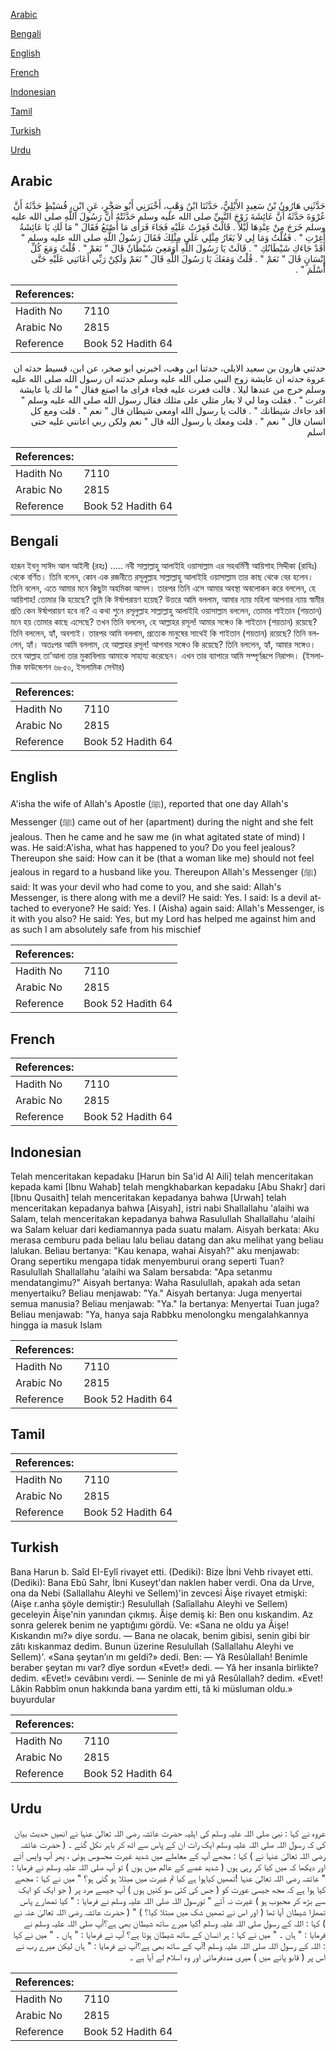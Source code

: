 [Arabic](#arabic)

[Bengali](#bengali)

[English](#english)

[French](#french)

[Indonesian](#indonesian)

[Tamil](#tamil)

[Turkish](#turkish)

[Urdu](#urdu)

## Arabic


<div dir="rtl" lang="ar" style={{fontSize:'larger',backgroundColor:'#f8f9fa',padding:20}}>
حَدَّثَنِي هَارُونُ بْنُ سَعِيدٍ الأَيْلِيُّ، حَدَّثَنَا ابْنُ وَهْبٍ، أَخْبَرَنِي أَبُو صَخْرٍ، عَنِ ابْنِ، قُسَيْطٍ حَدَّثَهُ أَنَّ عُرْوَةَ حَدَّثَهُ أَنَّ عَائِشَةَ زَوْجَ النَّبِيِّ صلى الله عليه وسلم حَدَّثَتْهُ أَنَّ رَسُولَ اللَّهِ صلى الله عليه وسلم خَرَجَ مِنْ عِنْدِهَا لَيْلاً ‏.‏ قَالَتْ فَغِرْتُ عَلَيْهِ فَجَاءَ فَرَأَى مَا أَصْنَعُ فَقَالَ ‏"‏ مَا لَكِ يَا عَائِشَةُ أَغِرْتِ ‏"‏ ‏.‏ فَقُلْتُ وَمَا لِي لاَ يَغَارُ مِثْلِي عَلَى مِثْلِكَ فَقَالَ رَسُولُ اللَّهِ صلى الله عليه وسلم ‏"‏ أَقَدْ جَاءَكِ شَيْطَانُكِ ‏"‏ ‏.‏ قَالَتْ يَا رَسُولَ اللَّهِ أَوَمَعِيَ شَيْطَانٌ قَالَ ‏"‏ نَعَمْ ‏"‏ ‏.‏ قُلْتُ وَمَعَ كُلِّ إِنْسَانٍ قَالَ ‏"‏ نَعَمْ ‏"‏ ‏.‏ قُلْتُ وَمَعَكَ يَا رَسُولَ اللَّهِ قَالَ ‏"‏ نَعَمْ وَلَكِنْ رَبِّي أَعَانَنِي عَلَيْهِ حَتَّى أَسْلَمَ ‏"‏ ‏.‏
</div>
<div style={{backgroundColor:'#f8f9fa',padding:20, marginBottom: 10}}><table> <thead> <tr> <th>References:</th> <th></th> </tr> </thead> <tbody><tr><td>Hadith No</td><td>7110</td></tr><tr><td>Arabic No</td><td>2815</td></tr><tr><td>Reference</td><td>Book 52 Hadith 64</td></tr></tbody></table></div>


<div dir="rtl" lang="ar" style={{fontSize:'larger',backgroundColor:'#f8f9fa',padding:20}}>
حدثني هارون بن سعيد الايلي، حدثنا ابن وهب، اخبرني ابو صخر، عن ابن، قسيط حدثه ان عروة حدثه ان عايشة زوج النبي صلى الله عليه وسلم حدثته ان رسول الله صلى الله عليه وسلم خرج من عندها ليلا . قالت فغرت عليه فجاء فراى ما اصنع فقال " ما لك يا عايشة اغرت " . فقلت وما لي لا يغار مثلي على مثلك فقال رسول الله صلى الله عليه وسلم " اقد جاءك شيطانك " . قالت يا رسول الله اومعي شيطان قال " نعم " . قلت ومع كل انسان قال " نعم " . قلت ومعك يا رسول الله قال " نعم ولكن ربي اعانني عليه حتى اسلم
</div>
<div style={{backgroundColor:'#f8f9fa',padding:20, marginBottom: 10}}><table> <thead> <tr> <th>References:</th> <th></th> </tr> </thead> <tbody><tr><td>Hadith No</td><td>7110</td></tr><tr><td>Arabic No</td><td>2815</td></tr><tr><td>Reference</td><td>Book 52 Hadith 64</td></tr></tbody></table></div>

## Bengali


<div dir="ltr" lang="bn" style={{fontSize:'larger',backgroundColor:'#f8f9fa',padding:20}}>
হারূন ইবনু সাঈদ আল আইলী (রহঃ) ..... নবী সাল্লাল্লাহু আলাইহি ওয়াসাল্লাম এর সহধর্মিণী আয়িশাহ সিদ্দীকা (রাযিঃ) থেকে বর্ণিত। তিনি বলেন, কোন এক রজনীতে রসূলুল্লাহ সাল্লাল্লাহু আলাইহি ওয়াসাল্লাম তার কাছ থেকে বের হলেন। তিনি বলেন, এতে আমার মনে কিছুটা অহমিকা আসল। তারপর তিনি এসে আমার অবস্থা অবলোকন করে বললেন, হে আয়িশাহ! তোমার কি হয়েছে? তুমি কি ঈর্ষাপরায়ণ হয়েছ? উত্তরে আমি বললাম, আমার ন্যায় মহিলা আপনার ন্যায় স্বামীর প্রতি কেন ঈৰ্ষাপরায়ণ হবে না? এ কথা শুনে রসূলুল্লাহ সাল্লাল্লাহু আলাইহি ওয়াসাল্লাম বললেন, তোমার শাইতান (শয়তান) মনে হয় তোমার কাছে এসেছে? তখন তিনি বললেন, হে আল্লাহর রসূল! আমার সঙ্গেও কি শাইতান (শয়তান) রয়েছে? তিনি বললেন, হ্যাঁ, অবশ্যই। তারপর আমি বললাম, প্রত্যেক মানুষের সাথেই কি শাইতান (শয়তান) রয়েছে? তিনি বললেন, হ্যাঁ। অতঃপর আমি বললাম, হে আল্লাহর রসূল! আপনার সঙ্গেও কি রয়েছে? তিনি বললেন, হ্যাঁ, আমার সঙ্গেও। তবে আল্লাহ তা’আলা তার মুকাবিলায় আমাকে সাহায্য করেছেন। এখন তার ব্যাপারে আমি সম্পূর্ণরূপে নিরাপদ। (ইসলামিক ফাউন্ডেশন ৬৮৫০, ইসলামিক সেন্টার)
</div>
<div style={{backgroundColor:'#f8f9fa',padding:20, marginBottom: 10}}><table> <thead> <tr> <th>References:</th> <th></th> </tr> </thead> <tbody><tr><td>Hadith No</td><td>7110</td></tr><tr><td>Arabic No</td><td>2815</td></tr><tr><td>Reference</td><td>Book 52 Hadith 64</td></tr></tbody></table></div>

## English


<div dir="ltr" lang="en" style={{fontSize:'larger',backgroundColor:'#f8f9fa',padding:20}}>
A'isha the wife of Allah's Apostle (ﷺ), reported that one day Allah's Messenger (ﷺ) came out of her (apartment) during the night and she felt jealous. Then he came and he saw me (in what agitated state of mind) I was. He said:A'isha, what has happened to you? Do you feel jealous? Thereupon she said: How can it be (that a woman like me) should not feel jealous in regard to a husband like you. Thereupon Allah's Messenger (ﷺ) said: It was your devil who had come to you, and she said: Allah's Messenger, is there along with me a devil? He said: Yes. I said: Is a devil attached to everyone? He said: Yes. I (Aisha) again said: Allah's Messenger, is it with you also? He said: Yes, but my Lord has helped me against him and as such I am absolutely safe from his mischief
</div>
<div style={{backgroundColor:'#f8f9fa',padding:20, marginBottom: 10}}><table> <thead> <tr> <th>References:</th> <th></th> </tr> </thead> <tbody><tr><td>Hadith No</td><td>7110</td></tr><tr><td>Arabic No</td><td>2815</td></tr><tr><td>Reference</td><td>Book 52 Hadith 64</td></tr></tbody></table></div>

## French


<div dir="ltr" lang="fr" style={{fontSize:'larger',backgroundColor:'#f8f9fa',padding:20}}>

</div>
<div style={{backgroundColor:'#f8f9fa',padding:20, marginBottom: 10}}><table> <thead> <tr> <th>References:</th> <th></th> </tr> </thead> <tbody><tr><td>Hadith No</td><td>7110</td></tr><tr><td>Arabic No</td><td>2815</td></tr><tr><td>Reference</td><td>Book 52 Hadith 64</td></tr></tbody></table></div>

## Indonesian


<div dir="ltr" lang="id" style={{fontSize:'larger',backgroundColor:'#f8f9fa',padding:20}}>
Telah menceritakan kepadaku [Harun bin Sa'id Al Aili] telah menceritakan kepada kami [Ibnu Wahab] telah mengkhabarkan kepadaku [Abu Shakr] dari [Ibnu Qusaith] telah menceritakan kepadanya bahwa [Urwah] telah menceritakan kepadanya bahwa [Aisyah], istri nabi Shallallahu 'alaihi wa Salam, telah menceritakan kepadanya bahwa Rasulullah Shallallahu 'alaihi wa Salam keluar dari kediamannya pada suatu malam. Aisyah berkata: Aku merasa cemburu pada beliau lalu beliau datang dan aku melihat yang beliau lalukan. Beliau bertanya: "Kau kenapa, wahai Aisyah?" aku menjawab: Orang sepertiku mengapa tidak menyemburui orang seperti Tuan? Rasulullah Shallallahu 'alaihi wa Salam bersabda: "Apa setanmu mendatangimu?" Aisyah bertanya: Waha Rasulullah, apakah ada setan menyertaiku? Beliau menjawab: "Ya." Aisyah bertanya: Juga menyertai semua manusia? Beliau menjawab: "Ya." Ia bertanya: Menyertai Tuan juga? Beliau menjawab: "Ya, hanya saja Rabbku menolongku mengalahkannya hingga ia masuk Islam
</div>
<div style={{backgroundColor:'#f8f9fa',padding:20, marginBottom: 10}}><table> <thead> <tr> <th>References:</th> <th></th> </tr> </thead> <tbody><tr><td>Hadith No</td><td>7110</td></tr><tr><td>Arabic No</td><td>2815</td></tr><tr><td>Reference</td><td>Book 52 Hadith 64</td></tr></tbody></table></div>

## Tamil


<div dir="ltr" lang="ta" style={{fontSize:'larger',backgroundColor:'#f8f9fa',padding:20}}>

</div>
<div style={{backgroundColor:'#f8f9fa',padding:20, marginBottom: 10}}><table> <thead> <tr> <th>References:</th> <th></th> </tr> </thead> <tbody><tr><td>Hadith No</td><td>7110</td></tr><tr><td>Arabic No</td><td>2815</td></tr><tr><td>Reference</td><td>Book 52 Hadith 64</td></tr></tbody></table></div>

## Turkish


<div dir="ltr" lang="tr" style={{fontSize:'larger',backgroundColor:'#f8f9fa',padding:20}}>
Bana Harun b. Saîd EI-Eylî rivayet etti. (Dediki): Bize İbni Vehb rivayet etti. (Dediki): Bana Ebû Sahr, İbni Kuseyt'dan naklen haber verdi. Ona da Urve, ona da Nebi (Sallallahu Aleyhi ve Sellem)'in zevcesi Âişe rivayet etmişki: (Aişe r.anha şöyle demiştir:) Resulullah (Salîallahu Aleyhi ve Sellem) geceleyin Âişe'nin yanından çıkmış. Âişe demiş ki: Ben onu kıskandim. Az sonra gelerek benim ne yaptığımı gördü. Ve: «Sana ne oldu ya Âişe! Kıskandın mı?» diye sordu. — Bana ne olacak, benim gibisi, senin gibi bir zâtı kıskanmaz dedim. Bunun üzerine Resulullah (Sallallahu Aleyhi ve Sellem)'. «Sana şeytan’ın mı geldi?» dedi. Ben: — Yâ Resûlallah! Benimle beraber şeytan mı var? dîye sordun «Evet!» dedi. — Yâ her insanla birlikte? dedim. «Evet!» cevâbını verdi. — Seninle de mi yâ Resûlallah? dedim. «Evet! Lâkin Rabbîm onun hakkında bana yardım etti, tâ ki müsluman oldu.» buyurdular
</div>
<div style={{backgroundColor:'#f8f9fa',padding:20, marginBottom: 10}}><table> <thead> <tr> <th>References:</th> <th></th> </tr> </thead> <tbody><tr><td>Hadith No</td><td>7110</td></tr><tr><td>Arabic No</td><td>2815</td></tr><tr><td>Reference</td><td>Book 52 Hadith 64</td></tr></tbody></table></div>

## Urdu


<div dir="rtl" lang="ur" style={{fontSize:'larger',backgroundColor:'#f8f9fa',padding:20}}>
عروہ نے کہا : نبی صلی اللہ علیہ وسلم کی اہلیہ حضرت عائشہ رضی اللہ تعالیٰ عنہا نے انھیں حدیث بیان کی کہ رسول اللہ صلی اللہ علیہ وسلم ایک رات ان کے پاس سے اٹھ کر باہر نکل گئے ۔ ( حضرت عائشہ رضی اللہ تعالیٰ عنہا نے ) کہا : مجھے آپ کے معاملے میں شدید غیرت محسوس ہوئی ، پھر آپ واپس آئے اور دیکھا کہ میں کیا کر رہی ہوں ( شدید غصے کے عالم میں ہوں ) تو آپ صلی اللہ علیہ وسلم نے فرمایا : " عائشہ رضی اللہ تعالیٰ عنہا !تمھیں کیاہوا ہے کیا تم غیرت میں مبتلا ہو گئی ہو؟ " میں نے کہا : مجھے کیا ہوا ہے کہ مجھ جیسی عورت کو ( جس کی کئی سو کنیں ہوں ) آپ جیسے مرد پر ( جو ایک کو ایک سے بڑھ کر محبوب ہو ) غیرت نہ آئے " تورسول اللہ صلی اللہ علیہ وسلم نے فرمایا : " کیا تمھارے پاس تمھارا شیطان آیا تھا ( اور اس نے تمھیں شک میں مبتلا کیا؟ ) " ( حضرت عائشہ رضی اللہ تعالیٰ عنہ نے ) کہا : اللہ کے رسول صلی اللہ علیہ وسلم !کیا میرے ساتھ شیطان بھی ہے؟آپ صلی اللہ علیہ وسلم نے فرمایا : " ہاں ۔ " میں نے کہا : ہر انسان کے ساتھ شیطان ہوتا ہے؟ آپ نے فرمایا : " ہاں ۔ " میں نے کہا : اللہ کے رسول اللہ صلی اللہ علیہ وسلم !آپ کے ساتھ بھی ہے؟آپ نے فرمایا : " ہاں لیکن میرے رب نے اس پر ( قابو پانے میں ) میری مددفرمائی اور وہ اسلام لے آیا ہے ۔
</div>
<div style={{backgroundColor:'#f8f9fa',padding:20, marginBottom: 10}}><table> <thead> <tr> <th>References:</th> <th></th> </tr> </thead> <tbody><tr><td>Hadith No</td><td>7110</td></tr><tr><td>Arabic No</td><td>2815</td></tr><tr><td>Reference</td><td>Book 52 Hadith 64</td></tr></tbody></table></div>